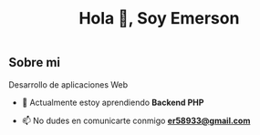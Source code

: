 <div id="usuario">
  <ul align="center">
    <summary><h1 style="display: inline-block">Hola 👋, Soy Emerson</h1></summary>
  </ul>
</div>

<h2>Sobre mi </h2>
Desarrollo de aplicaciones Web

- 🌱 Actualmente estoy aprendiendo **Backend PHP**

- 📫 No dudes en comunicarte conmigo **er58933@gmail.com**
</p>        
